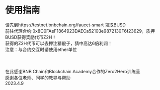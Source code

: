 # 使用指南

请先到https://testnet.bnbchain.org/faucet-smart 领取BUSD<br>
前往代理合约:0x8C0FAeF1864923DAECa52103e9872130F6f23629，质押BUSD获得奖励代币Z2H！<br>
获得的Z2H代币可以去押注猜骰子，猜中高达6倍利润！<br>
注意：与合约交互时请使用ether单位<br>
<br>
<br>
<br>
在此感谢BNB Chain和Blockchain Academy合作的Zero2Hero训练营<br>
感谢各位老师、同学的教导与帮助<br>
2023.4.9

